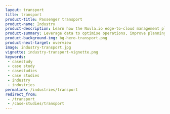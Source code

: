 ```yaml
---
layout: transport
title: transport
product-title: Passenger transport
product-name: Industry
product-description: Learn how the Nuvla.io edge-to-cloud management platform enables real-time data analysis, predictive maintenance, payment systems &amp; AI automation in the passenger transport sector.
product-summary: Leverage data to optimise operations, improve planning and tighten security. 
product-background-img: bg-hero-transport.png
product-next-target: overview
image: industry-transport.jpg
vignette: industry-transport-vignette.png
keywords:
 - casestudy
 - case study
 - casestudies
 - case studies
 - industry
 - industries
permalink: /industries/transport
redirect_from:
 - /transport
 - /case-studies/transport
---
```

